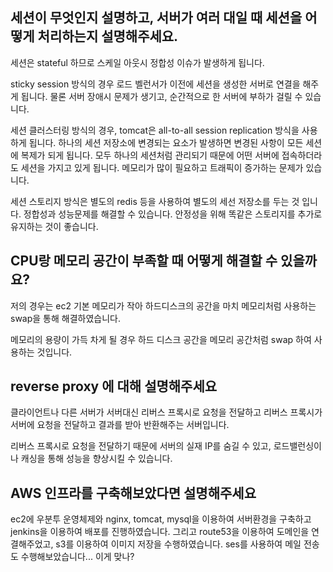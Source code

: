 ## 세션이 무엇인지 설명하고, 서버가 여러 대일 때 세션을 어떻게 처리하는지 설명해주세요.
세션은 stateful 하므로 스케일 아웃시 정합성 이슈가 발생하게 됩니다.

sticky session 방식의 경우 로드 벨런서가 이전에 세션을 생성한 서버로 연결을 해주게 됩니다. 물론 서버 장애시 문제가 생기고, 순간적으로 한 서버에 부하가 걸릴 수 있습니다.

세션 클러스터링 방식의 경우, tomcat은 all-to-all session replication 방식을 사용하게 됩니다. 하나의 세션 저장소에 변경되는 요소가 발생하면 변경된 사항이 모든 세션에 복제가 되게 됩니다. 모두 하나의 세션처럼 관리되기 때문에 어떤 서버에 접속하더라도 세션을 가지고 있게 됩니다. 메모리가 많이 필요하고 트래픽이 증가하는 문제가 있습니다.

세션 스토리지 방식은 별도의 redis 등을 사용하여 별도의 세선 저장소를 두는 것 입니다. 정합성과 성능문제를 해결할 수 있습니다. 안정성을 위해 똑같은 스토리지를 추가로 유지하는 것이 좋습니다.

## CPU랑 메모리 공간이 부족할 때 어떻게 해결할 수 있을까요?
저의 경우는 ec2 기본 메모리가 작아 하드디스크의 공간을 마치 메모리처럼 사용하는 swap을 통해 해결하였습니다.

메모리의 용량이 가득 차게 될 경우 하드 디스크 공간을 메모리 공간처럼 swap 하여 사용하는 것입니다.

## reverse proxy 에 대해 설명해주세요
클라이언트나 다른 서버가 서버대신 리버스 프록시로 요청을 전달하고 리버스 프록시가 서버에 요청을 전달하고 결과를 받아 반환해주는 서버입니다.

리버스 프록시로 요청을 전달하기 때문에 서버의 실재 IP를 숨길 수 있고, 로드밸런싱이나 캐싱을 통해 성능을 향상시킬 수 있습니다.

## AWS 인프라를 구축해보았다면 설명해주세요
ec2에 우분투 운영체제와 nginx, tomcat, mysql을 이용하여 서버환경을 구축하고 jenkins을 이용하여 배포를 진행하였습니다. 그리고 route53을 이용하여 도메인을 연결해주었고, s3를 이용하여 이미지 저장을 수행하였습니다. ses를 사용하여 메일 전송도 수행해보았습니다... 이게 맞나? 


